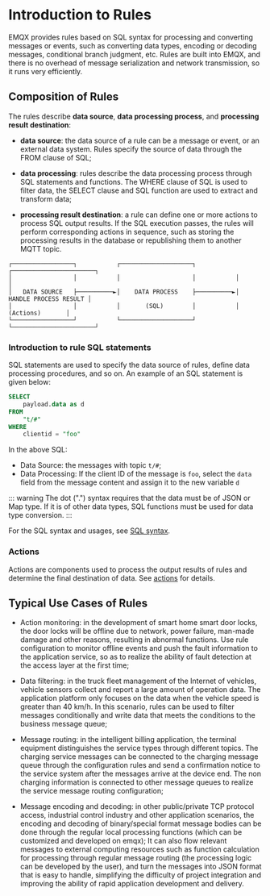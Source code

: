 # Introduction to Rules

EMQX provides rules based on SQL syntax for processing and converting messages or events, such as converting data types, encoding or decoding messages, conditional branch judgment, etc.
Rules are built into EMQX, and there is no overhead of message serialization and network transmission, so it runs very efficiently.

## Composition of Rules


The rules describe **data source**, **data processing process**, and **processing result destination**:

- **data source**: the data source of a rule can be a message or event, or an external data system. Rules specify the source of data through the FROM clause of SQL;

- **data processing**: rules describe the data processing process through SQL statements and functions. The WHERE clause of SQL is used to filter data, the SELECT clause and SQL function are used to extract and transform data;

- **processing result destination**: a rule can define one or more actions to process SQL output results. If the SQL execution passes, the rules will perform corresponding actions in sequence, such as storing the processing results in the database or republishing them to another MQTT topic.

```
┌─────────────────┐           ┌────────────────────┐           ┌───────────────────────┐
│                 │           │                    │           │                       │
│   DATA SOURCE   ├──────────►│    DATA PROCESS    ├──────────►│ HANDLE PROCESS RESULT │
│                 │           │       (SQL)        │           │       (Actions)       │
└─────────────────┘           └────────────────────┘           └───────────────────────┘
```

### Introduction to rule SQL statements

SQL statements are used to specify the data source of rules, define data processing procedures, and so on. An example of an SQL statement is given below:

```SQL
SELECT
    payload.data as d
FROM
    "t/#"
WHERE
    clientid = "foo"
```

In the above SQL:

- Data Source: the messages with topic `t/#`;
- Data Processing: If the client ID of the message is `foo`, select the `data` field from the message content and assign it to the new variable `d`

::: warning
The dot (".") syntax requires that the data must be of JSON or Map type. If it is of other data types, SQL functions must be used for data type conversion.
:::

For the SQL syntax and usages, see [SQL syntax](./rule-sql-grammar-and-examples.md).

### Actions

Actions are components used to process the output results of rules and determine the final destination of data. See [actions](./rule-actions.md) for details.

## Typical Use Cases of Rules

- Action monitoring: in the development of smart home smart door locks, the door locks will be offline due to network, power failure, man-made damage and other reasons, resulting in abnormal functions. Use rule configuration to monitor offline events and push the fault information to the application service, so as to realize the ability of fault detection at the access layer at the first time;

- Data filtering: in the truck fleet management of the Internet of vehicles, vehicle sensors collect and report a large amount of operation data. The application platform only focuses on the data when the vehicle speed is greater than 40 km/h. In this scenario, rules can be used to filter messages conditionally and write data that meets the conditions to the business message queue;

- Message routing: in the intelligent billing application, the terminal equipment distinguishes the service types through different topics. The charging service messages can be connected to the charging message queue through the configuration rules and send a confirmation notice to the service system after the messages arrive at the device end. The non charging information is connected to other message queues to realize the service message routing configuration;

- Message encoding and decoding: in other public/private TCP protocol access, industrial control industry and other application scenarios, the encoding and decoding of binary/special format message bodies can be done through the regular local processing functions (which can be customized and developed on emqx); It can also flow relevant messages to external computing resources such as function calculation for processing through regular message routing (the processing logic can be developed by the user), and turn the messages into JSON format that is easy to handle, simplifying the difficulty of project integration and improving the ability of rapid application development and delivery.
